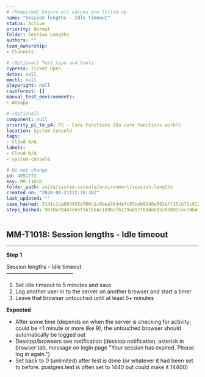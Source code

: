 ```yaml
---
# (Required) Ensure all values are filled up
name: "Session lengths - Idle timeout"
status: Active
priority: Normal
folder: Session Lengths
authors: ""
team_ownership: 
- Channels

# (Optional) Test type and tools
cypress: Ticket Open
detox: null
mmctl: null
playwright: null
rainforest: []
manual_test_environments: 
- Webapp

# (Optional)
component: null
priority_p1_to_p4: P2 - Core Functions (Do core functions work?)
location: System Console
tags: 
- Cloud N/A
labels: 
- Cloud-N/A
- system-console

# Do not change
id: 4051773
key: MM-T1018
folder_path: suite/system-console/environment/session-lengths
created_on: "2020-01-21T22:18:38Z"
last_updated: ""
case_hashed: 3141c1ce094455e700c1c8bea364de7c05beb9140e092eff35cb71c812b7e3b1713602ce0c158e1a0f6789f9a861875e
steps_hashed: 9b78ed9445e65f5b1bb4c1098cfb129ad92f604b685c89897cec74b4f371f2cf6459116ef2cada9de8e51364e4f41b12
---
```


## MM-T1018: Session lengths - Idle timeout

---

**Step 1**

Session lengths - Idle timeout\
–––––––––––––––––––––––––

1. Set idle timeout to 5 minutes and save
2. Log another user in to the server on another browser and start a timer
3. Leave that browser untouched until at least 5+ minutes

**Expected**

- After some time (depends on when the server is checking for activity; could be <1 minute or more like 9), the untouched browser should automatically be logged out
- Desktop/browsers see notification (desktop notification, asterisk in browser tab, message on login page "Your session has expired. Please log in again.")
- Set back to 0 (unlimited) after test is done (or whatever it had been set to before. postgres.test is often set to 1440 but could make it 14400)
